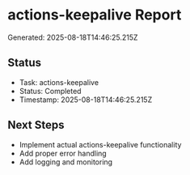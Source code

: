 # actions-keepalive Report

Generated: 2025-08-18T14:46:25.215Z

## Status
- Task: actions-keepalive
- Status: Completed
- Timestamp: 2025-08-18T14:46:25.215Z

## Next Steps
- Implement actual actions-keepalive functionality
- Add proper error handling
- Add logging and monitoring
